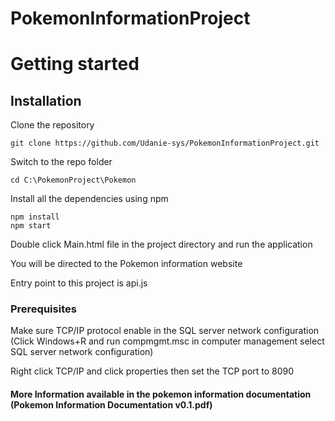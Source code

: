 # PokemonInformationProject

# Getting started

## Installation

Clone the repository

    git clone https://github.com/Udanie-sys/PokemonInformationProject.git

Switch to the repo folder

    cd C:\PokemonProject\Pokemon

Install all the dependencies using npm

    npm install
    npm start
    
Double click Main.html file in the project directory and run the application

You will be directed to the Pokemon information website

Entry point to this project is api.js
 
### Prerequisites

Make sure TCP/IP protocol enable in the SQL server network configuration (Click Windows+R and run compmgmt.msc in computer management select SQL server network configuration)

Right click TCP/IP and click properties then set the TCP port to 8090

#### More Information available in the pokemon information documentation (Pokemon Information Documentation v0.1.pdf)

